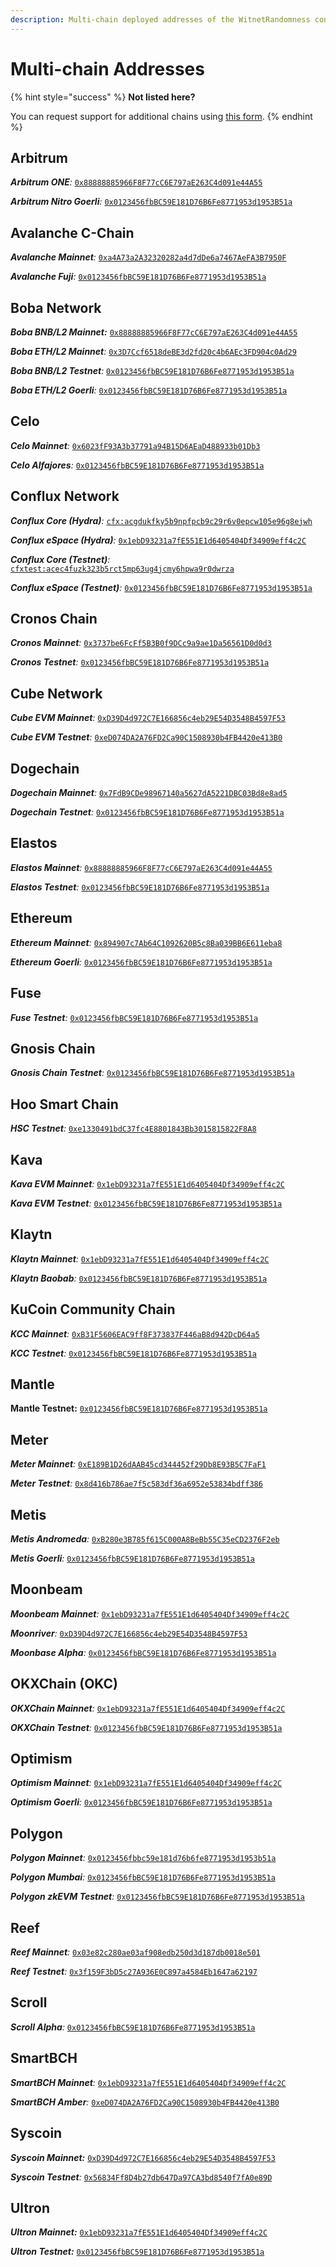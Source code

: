 ```yaml
---
description: Multi-chain deployed addresses of the WitnetRandomness contract.
---
```


# Multi-chain Addresses

{% hint style="success" %}
**Not listed here?**

You can request support for additional chains using [this form](https://tally.so/r/wMZDAn).
{% endhint %}

## Arbitrum

_**Arbitrum ONE**:_ [`0x88888885966F8F77cC6E797aE263C4d091e44A55`](https://arbiscan.io/address/0x88888885966F8F77cC6E797aE263C4d091e44A55)

_**Arbitrum Nitro Goerli**:_ [`0x0123456fbBC59E181D76B6Fe8771953d1953B51a`](https://goerli.arbiscan.io/address/0x0123456fbBC59E181D76B6Fe8771953d1953B51a)

## Avalanche C-Chain

_**Avalanche Mainnet**:_ [`0xa4A73a2A32320282a4d7dDe6a7467AeFA3B7950F`](https://snowtrace.io/address/0xa4A73a2A32320282a4d7dDe6a7467AeFA3B7950F#readContract)

_**Avalanche Fuji**:_ [`0x0123456fbBC59E181D76B6Fe8771953d1953B51a`](https://testnet.snowtrace.io/address/0x0123456fbbc59e181d76b6fe8771953d1953b51a)

## Boba Network

_**Boba BNB/L2 Mainnet:**_ [`0x88888885966F8F77cC6E797aE263C4d091e44A55`](https://blockexplorer.bnb.boba.network/address/0x88888885966F8F77cC6E797aE263C4d091e44A55)&#x20;

_**Boba ETH/L2 Mainnet**:_ [`0x3D7Ccf6518deBE3d2fd20c4b6AEc3FD904c0Ad29`](https://blockexplorer.boba.network/address/0x3D7Ccf6518deBE3d2fd20c4b6AEc3FD904c0Ad29)

_**Boba BNB/L2 Testnet**:_ [`0x0123456fbBC59E181D76B6Fe8771953d1953B51a`](https://blockexplorer.testnet.bnb.boba.network/address/0x0123456fbBC59E181D76B6Fe8771953d1953B51a)

_**Boba ETH/L2 Goerli**:_ [`0x0123456fbBC59E181D76B6Fe8771953d1953B51a`](https://testnet.bobascan.com/address/0x0123456fbbc59e181d76b6fe8771953d1953b51a)

## Celo

_**Celo Mainnet**:_ [`0x6023fF93A3b37791a94B15D6AEaD488933b01Db3`](https://explorer.celo.org/address/0x6023fF93A3b37791a94B15D6AEaD488933b01Db3)

_**Celo Alfajores**:_ [`0x0123456fbBC59E181D76B6Fe8771953d1953B51a`](https://explorer.celo.org/alfajores/address/0x0123456fbBC59E181D76B6Fe8771953d1953B51a)

## Conflux Network

_**Conflux Core (Hydra)**:_ [`cfx:acgdukfky5b9npfpcb9c29r6v0epcw105e96g8ejwh`](https://confluxscan.io/address/cfx:acgdukfky5b9npfpcb9c29r6v0epcw105e96g8ejwh)

_**Conflux eSpace (Hydra)**:_ [`0x1ebD93231a7fE551E1d6405404Df34909eff4c2C`](https://evm.confluxscan.net/address/0x1ebD93231a7fE551E1d6405404Df34909eff4c2C)

_**Conflux Core (Testnet)**:_ [`cfxtest:acec4fuzk323b5rct5mp63ug4jcmy6hpwa9r0dwrza`](https://testnet.confluxscan.io/address/cfxtest:acec4fuzk323b5rct5mp63ug4jcmy6hpwa9r0dwrza)

_**Conflux eSpace (Testnet)**:_ [`0x0123456fbBC59E181D76B6Fe8771953d1953B51a`](https://evmtestnet.confluxscan.net/address/0x0123456fbbc59e181d76b6fe8771953d1953b51a)

## Cronos Chain

_**Cronos Mainnet**:_ [`0x3737be6FcFf5B3B0f9DCc9a9ae1Da56561D0d0d3`](https://cronoscan.com/address/0x3737be6FcFf5B3B0f9DCc9a9ae1Da56561D0d0d3)

_**Cronos Testnet**:_ [`0x0123456fbBC59E181D76B6Fe8771953d1953B51a`](https://cronos.org/explorer/testnet3/address/0x0123456fbBC59E181D76B6Fe8771953d1953B51a)

## **Cube Network**

_**Cube EVM Mainnet**:_ [`0xD39D4d972C7E166856c4eb29E54D3548B4597F53`](https://cubescan.network/address/0xD39D4d972C7E166856c4eb29E54D3548B4597F53)

_**Cube EVM Testnet**:_ [`0xeD074DA2A76FD2Ca90C1508930b4FB4420e413B0`](https://testnet.cubescan.network/address/0xeD074DA2A76FD2Ca90C1508930b4FB4420e413B0)

## Dogechain

_**Dogechain Mainnet**:_ [`0x7FdB9CDe98967140a5627dA5221DBC03Bd8e8ad5`](https://explorer.dogechain.dog/address/0x7FdB9CDe98967140a5627dA5221DBC03Bd8e8ad5)

_**Dogechain Testnet**:_ [`0x0123456fbBC59E181D76B6Fe8771953d1953B51a`](https://explorer-testnet.dogechain.dog/address/0x0123456fbBC59E181D76B6Fe8771953d1953B51a)

## Elastos

_**Elastos Mainnet**:_ [`0x88888885966F8F77cC6E797aE263C4d091e44A55`](https://esc.elastos.io/address/0x88888885966F8F77cC6E797aE263C4d091e44A55)

_**Elastos Testnet**:_ [`0x0123456fbBC59E181D76B6Fe8771953d1953B51a`](https://esc-testnet.elastos.io/address/0x0123456fbBC59E181D76B6Fe8771953d1953B51a/transactions)

## Ethereum

_**Ethereum Mainnet**:_ [`0x894907c7Ab64C1092620B5c8Ba039BB6E611eba8`](https://etherscan.io/address/0x894907c7Ab64C1092620B5c8Ba039BB6E611eba8)

_**Ethereum Goerli**:_ [`0x0123456fbBC59E181D76B6Fe8771953d1953B51a`](https://goerli.etherscan.io/address/0x0123456fbBC59E181D76B6Fe8771953d1953B51a#readProxyContract)

## Fuse

_**Fuse Testnet**:_ [`0x0123456fbBC59E181D76B6Fe8771953d1953B51a`](https://explorer.fusespark.io/address/0x0123456fbBC59E181D76B6Fe8771953d1953B51a)

## Gnosis Chain

_**Gnosis Chain Testnet**:_ [`0x0123456fbBC59E181D76B6Fe8771953d1953B51a`](https://gnosis-chiado.blockscout.com/address/0x0123456fbBC59E181D76B6Fe8771953d1953B51a?tab=read\_proxy)

## Hoo Smart Chain

_**HSC Testnet**:_ [`0xe1330491bdC37fc4E8801843Bb3015815822F8A8`](https://testnet.hooscan.com/address/0xe1330491bdC37fc4E8801843Bb3015815822F8A8)

## Kava

_**Kava EVM Mainnet**:_ [`0x1ebD93231a7fE551E1d6405404Df34909eff4c2C`](https://explorer.kava.io/address/0x1ebD93231a7fE551E1d6405404Df34909eff4c2C)

_**Kava EVM Testnet**:_ [`0x0123456fbBC59E181D76B6Fe8771953d1953B51a`](https://explorer.testnet.kava.io/address/0x0123456fbBC59E181D76B6Fe8771953d1953B51a)

## Klaytn

_**Klaytn Mainnet**:_ [`0x1ebD93231a7fE551E1d6405404Df34909eff4c2C`](https://scope.klaytn.com/account/0x1ebD93231a7fE551E1d6405404Df34909eff4c2C)

_**Klaytn Baobab**:_ [`0x0123456fbBC59E181D76B6Fe8771953d1953B51a`](https://baobab.scope.klaytn.com/account/0x0123456fbBC59E181D76B6Fe8771953d1953B51a?tabId=txList)

## KuCoin Community Chain

_**KCC Mainnet**:_ [`0xB31F5606EAC9ff8F373837F446aB8d942DcD64a5`](https://scan.kcc.io/address/0xB31F5606EAC9ff8F373837F446aB8d942DcD64a5)

_**KCC Testnet**:_ [`0x0123456fbBC59E181D76B6Fe8771953d1953B51a`](https://scan-testnet.kcc.network/address/0x0123456fbBC59E181D76B6Fe8771953d1953B51a/read-proxy#address-tabs)

## **Mantle**

**Mantle Testnet:** [`0x0123456fbBC59E181D76B6Fe8771953d1953B51a`](https://explorer.testnet.mantle.xyz/address/0x0123456fbBC59E181D76B6Fe8771953d1953B51a)

## **Meter**

_**Meter Mainnet**:_ [`0xE189B1D26dAAB45cd344452f29Db8E93B5C7FaF1`](https://scan.meter.io/address/0xE189B1D26dAAB45cd344452f29Db8E93B5C7FaF1)

_**Meter Testnet**:_ [`0x8d416b786ae7f5c583df36a6952e53834bdff386`](https://scan-warringstakes.meter.io/address/0x8d416b786ae7f5c583df36a6952e53834bdff386)

## Metis

_**Metis Andromeda**:_ [`0xB280e3B785f615C000A8BeBb55C35eCD2376F2eb`](https://andromeda-explorer.metis.io/address/0xB280e3B785f615C000A8BeBb55C35eCD2376F2eb)

_**Metis Goerli**:_ [`0x0123456fbBC59E181D76B6Fe8771953d1953B51a`](https://cronos.org/explorer/testnet3/address/0x0123456fbBC59E181D76B6Fe8771953d1953B51a)

## Moonbeam

_**Moonbeam Mainnet**:_ [`0x1ebD93231a7fE551E1d6405404Df34909eff4c2C`](https://blockscout.moonbeam.network/address/0x1ebD93231a7fE551E1d6405404Df34909eff4c2C/read-contract)

_**Moonriver**:_ [`0xD39D4d972C7E166856c4eb29E54D3548B4597F53`](https://moonriver.moonscan.io/address/0xD39D4d972C7E166856c4eb29E54D3548B4597F53#readContract)

_**Moonbase Alpha**:_ [`0x0123456fbBC59E181D76B6Fe8771953d1953B51a`](https://moonbase.moonscan.io/address/0x0123456fbBC59E181D76B6Fe8771953d1953B51a#readProxyContract)

## OKXChain (OKC)

_**OKXChain Mainnet**:_ [`0x1ebD93231a7fE551E1d6405404Df34909eff4c2C`](https://www.oklink.com/en/okc/address/0x1ebD93231a7fE551E1d6405404Df34909eff4c2C)

_**OKXChain Testnet**:_ [`0x0123456fbBC59E181D76B6Fe8771953d1953B51a`](https://www.oklink.com/es-la/oktc-test/address/0x0123456fbBC59E181D76B6Fe8771953d1953B51a)

## Optimism

_**Optimism Mainnet**:_ [`0x1ebD93231a7fE551E1d6405404Df34909eff4c2C`](https://optimistic.etherscan.io/address/0x1ebD93231a7fE551E1d6405404Df34909eff4c2C)

_**Optimism Goerli**:_ [`0x0123456fbBC59E181D76B6Fe8771953d1953B51a`](https://optimism-goerli.blockscout.com/address/0x0123456fbBC59E181D76B6Fe8771953d1953B51a)

## Polygon

_**Polygon Mainnet**:_ [`0x0123456fbbc59e181d76b6fe8771953d1953b51a`](https://polygonscan.com/address/0x0123456fbbc59e181d76b6fe8771953d1953b51a#readProxyContract)

_**Polygon Mumbai**:_ [`0x0123456fbBC59E181D76B6Fe8771953d1953B51a`](https://mumbai.polygonscan.com/address/0x0123456fbbc59e181d76b6fe8771953d1953b51a#readProxyContract)

_**Polygon zkEVM Testnet**:_ [`0x0123456fbBC59E181D76B6Fe8771953d1953B51a`](https://testnet-zkevm.polygonscan.com/address/0x0123456fbbc59e181d76b6fe8771953d1953b51a)

## Reef

_**Reef Mainnet**:_ [`0x03e82c280ae03af908edb250d3d187db0018e501`](https://reefscan.com/contract/0x03e82c280ae03af908edb250d3d187db0018e501)

_**Reef Testnet**:_ [`0x3f159F3bD5c27A936E0C897a4584Eb1647a62197`](https://testnet.reefscan.com/contract/0x3f159F3bD5c27A936E0C897a4584Eb1647a62197)

## Scroll

_**Scroll Alpha**:_ [`0x0123456fbBC59E181D76B6Fe8771953d1953B51a`](https://blockscout.scroll.io/address/0x0123456fbBC59E181D76B6Fe8771953d1953B51a)

## SmartBCH

_**SmartBCH Mainnet**:_ [`0x1ebD93231a7fE551E1d6405404Df34909eff4c2C`](https://www.smartscan.cash/address/0x1ebD93231a7fE551E1d6405404Df34909eff4c2C)

_**SmartBCH Amber**:_ [`0xeD074DA2A76FD2Ca90C1508930b4FB4420e413B0`](https://www.smartscan.cash/address/0xeD074DA2A76FD2Ca90C1508930b4FB4420e413B0)

## Syscoin

_**Syscoin Mainnet:**_ [`0xD39D4d972C7E166856c4eb29E54D3548B4597F53`](https://explorer.syscoin.org/address/0xD39D4d972C7E166856c4eb29E54D3548B4597F53)

_**Syscoin Testnet**:_ [`0x56834Ff8D4b27db647Da97CA3bd8540f7fA0e89D`](https://tanenbaum.io/address/0x56834Ff8D4b27db647Da97CA3bd8540f7fA0e89D)

## Ultron

_**Ultron Mainnet:**_ [`0x1ebD93231a7fE551E1d6405404Df34909eff4c2C`](https://ulxscan.com/address/0x1ebD93231a7fE551E1d6405404Df34909eff4c2C)

_**Ultron Testnet:**_ [`0x0123456fbBC59E181D76B6Fe8771953d1953B51a`](https://explorer.ultron-dev.io/address/0x0123456fbBC59E181D76B6Fe8771953d1953B51a)
